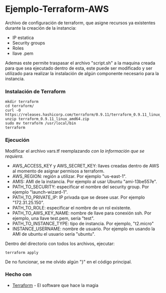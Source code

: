 # Ejemplo-Terraform-AWS

Archivo de configuración de terraform, que asigne recursos ya existentes durante la creación de la instancia:

- IP estatica
- Security groups
- Roles
- llave .pem 

Ademas este permite traspasar el archivo "script.sh" a la maquina creada para que sea ejecutado dentro de esta, este puede ser modificado y ser utilizado para realizar la instalación de algún componente necesario para la instancia.

### Instalación de Terraform ###

```
mkdir terraform
cd terraform/
curl -O https://releases.hashicorp.com/terraform/0.9.11/terraform_0.9.11_linux_amd64.zip
unzip terraform_0.9.11_linux_amd64.zip
sudo mv terraform /usr/local/bin
terraform
```


### Ejecución ###

Modificar el archivo vars.tf reemplazando <VAR> con la información que se requiera.
  
- AWS_ACCESS_KEY y AWS_SECRET_KEY: llaves creadas dentro de AWS al momento de asignar permisos a terraform.
- AWS_REGION: región a utilizar. Por ejemplo "us-east-1".
- AMIS: AMI de la instancia. Por ejemplo al usar Ubuntu "ami-13be557e".
- PATH_TO_SECURITY: especificar el nombre del security group. Por ejemplo "launch-wizard-1".
- PATH_TO_PRIVATE_IP: IP privada que se desee usar. Por ejemplo "172.31.25.150".
- PATH_TO_ROLE: especificar el nombre de un rol existente.
- PATH_TO_AWS_KEY_NAME: nombre de llave para conexión ssh. Por ejemplo, una llave test.pem, sería "test".
- PATH_TO_INSTANCE_TYPE: tipo de instancia. Por ejemplo, "t2.micro"
- INSTANCE_USERNAME: nombre de usuario. Por ejemplo en usando la AMI de ubuntu el usuario sería "ubuntu".


Dentro del directorio con todos los archivos, ejecutar:

```
terraform apply
```

De no funcionar, se me olvido algún "}" en el código principal.

### Hecho con ###

* [Terraform](https://www.terraform.io) - El software que hace la magia
